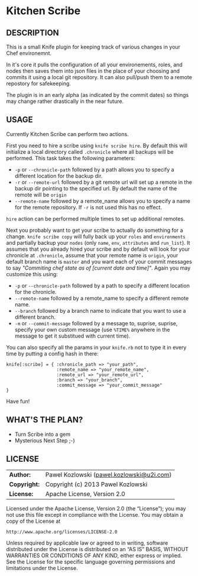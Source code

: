 Kitchen Scribe
==============

DESCRIPTION
-----------

This is a small Knife plugin for keeping track of various changes in your Chef environemnt.

In it's core it pulls the configuration of all your environements, roles, and nodes then saves them into json files in the place of your choosing and commits it using a local git repository. It can also pull/push them to a remote repostory for safekeeping.

The plugin is in an early alpha (as indicated by the commit dates) so things may change rather drastically in the near future.

USAGE
-----

Currently Kitchen Scribe can perform two actions.

First you need to hire a scribe using `knife scribe hire`. By default this will initialize a local directory called `.chronicle` where all backups will be performed. This task takes the following parameters:

* `-p` or `--chronicle-path` followed by a path allows you to specify a different location for the backup dir.
* `-r` or `--remote-url` followed by a git remote url will set up a remote in the backup dir pointing to the specified url. By default the name of the remote will be `origin`
* `--remote-name` followed by a remote_name allows you to specify a name for the remote repository. If `-r` is not used this has no effect.

`hire` action can be performed multiple times to set up additional remotes.

Next you probably want to get your scribe to actually do something for a change. `knife scribe copy` will fully back up your `roles` and `environments` and partially backup your `nodes` (only `name`, `env`, `attributes` and `run_list`). It assumes that you already hired your scribe and by default will look for your chronicle at `.chronicle`, assume that your remote name is `origin`, your default branch name is `master` and you want each of your commit messages to say _"Commiting chef state as of [current date and time]"_. Again you may customize this using:

* `-p` or `--chronicle-path` followed by a path to specify a different location for the chronicle.
* `--remote-name` followed by a remote_name to specify a different remote name.
* `--branch` followed by a branch name to indicate that you want to use a different branch.
* `-m` or `--commit-message` followed by a message to, suprise, suprise, specify your own custom message (use `%TIME%` anywhere in the message to get it substitued with current time).

You can also specify all the params in your `knife.rb` not to type it in every time by putting a config hash in there:

    knife[:scribe] = { :chronicle_path => "your_path",
                       :remote_name => "your_remote_name",
                       :remote_url => "your_remote_url",
                       :branch => "your_branch",
                       :commit_message => "your_commit_message"                                                                                                                                                        
    }
Have fun!

WHAT'S THE PLAN?
----------------

- Turn Scribe into a gem
- Mysterious Next Step ;-)

LICENSE
-------
|                      |                                             |
|:---------------------|:--------------------------------------------|
| **Author:**          | Pawel Kozlowski (<pawel.kozlowski@u2i.com>)  
| **Copyright:**       | Copyright (c) 2013 Pawel Kozlowski  
| **License:**         | Apache License, Version 2.0  

Licensed under the Apache License, Version 2.0 (the “License”); you may not use this file except in compliance with the License. You may obtain a copy of the License at

    http://www.apache.org/licenses/LICENSE-2.0

Unless required by applicable law or agreed to in writing, software distributed under the License is distributed on an “AS IS” BASIS, WITHOUT WARRANTIES OR CONDITIONS OF ANY KIND, either express or implied. See the License for the specific language governing permissions and limitations under the License.
